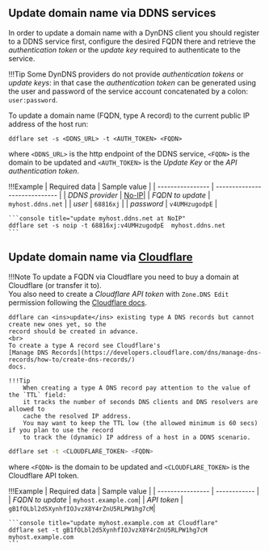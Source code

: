 ## Update domain name via DDNS services

In order to update a domain name with a DynDNS client you should register to a DDNS service first,
configure the desired FQDN there and retrieve the _authentication token_ or the _update key_ 
required to authenticate to the service.

!!!Tip
    Some DynDNS providers do not provide _authentication tokens_ or _update keys_: in that case
    the _authentication token_ can be generated using the user and password of the service account
    concatenated by a colon: `user:password`.

To update a domain name (FQDN, type A record) to the current public IP address of the host run:

```console
ddflare set -s <DDNS_URL> -t <AUTH_TOKEN> <FQDN>
```
where `<DDNS_URL>` is the http endpoint of the DDNS service,
`<FQDN>` is the domain to be updated and `<AUTH_TOKEN>` is the _Update Key_ or the _API authentication token_.

!!!Example
    | Required data    | Sample value                  |
    | ---------------- | ----------------------------- |
    | _DDNS provider_  | [No-IP](https://www.noip.com/)|
    | _FQDN to update_ | `myhost.ddns.net`             |
    | _user_           | `68816xj`                     |
    | _password_       | `v4UMHzugodpE`                |

    ```console title="update myhost.ddns.net at NoIP"
    ddflare set -s noip -t 68816xj:v4UMHzugodpE  myhost.ddns.net
    ```

## Update domain name via [Cloudflare](https://www.cloudflare.com/)

!!!Note
    To update a FQDN via Cloudflare you need to buy a domain at Cloudflare (or transfer it to).
    <br>
    You also need to create a _Cloudflare API token_ with `Zone.DNS Edit` permission following the
    [Cloudflare docs](https://developers.cloudflare.com/fundamentals/api/get-started/create-token/).

    ddflare can <ins>update</ins> existing type A DNS records but cannot create new ones yet, so the
    record should be created in advance.
    <br>
    To create a type A record see Cloudflare's
    [Manage DNS Records](https://developers.cloudflare.com/dns/manage-dns-records/how-to/create-dns-records/)
    docs.

    !!!Tip
        When creating a type A DNS record pay attention to the value of the `TTL` field:
        it tracks the number of seconds DNS clients and DNS resolvers are allowed to
        cache the resolved IP address.
        You may want to keep the TTL low (the allowed minimum is 60 secs) if you plan to use the record
        to track the (dynamic) IP address of a host in a DDNS scenario.

```bash
ddflare set -t <CLOUDFLARE_TOKEN> <FQDN>
```
where `<FQDN>` is the domain to be updated and `<CLOUDFLARE_TOKEN>` is the Cloudflare API token.

!!!Example
    | Required data    | Sample value |
    | ---------------- | ------------ |
    | _FQDN to update_ | `myhost.example.com`|
    | _API token_      | `gB1fOLbl2d5XynhfIOJvzX8Y4rZnU5RLPW1hg7cM`|

    ```console title="update myhost.example.com at Cloudflare"
    ddflare set -t gB1fOLbl2d5XynhfIOJvzX8Y4rZnU5RLPW1hg7cM  myhost.example.com
    ```
